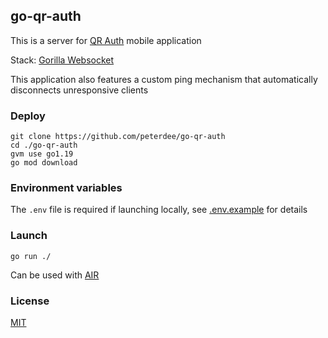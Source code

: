 ## go-qr-auth

This is a server for [QR Auth](https://github.com/peterdee/qr-auth) mobile application

Stack: [Gorilla Websocket](https://github.com/gorilla/websocket)

This application also features a custom ping mechanism that automatically disconnects unresponsive clients

### Deploy

```shell script
git clone https://github.com/peterdee/go-qr-auth
cd ./go-qr-auth
gvm use go1.19
go mod download
```

### Environment variables

The `.env` file is required if launching locally, see [.env.example](./.env.example) for details

### Launch

```shell script
go run ./
```

Can be used with [AIR](https://github.com/cosmtrek/air)

### License

[MIT](./LICENSE.md)

